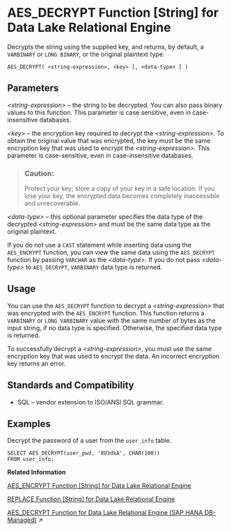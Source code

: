 <!-- loioa4c35f4384f21015b35996b31b9cb1e5 -->

# AES\_DECRYPT Function \[String\] for Data Lake Relational Engine

Decrypts the string using the supplied key, and returns, by default, a `VARBINARY` or `LONG BINARY`, or the original plaintext type.



```
AES_DECRYPT( <string-expression>, <key> [, <data-type> ] )
```



<a name="loioa4c35f4384f21015b35996b31b9cb1e5__AES_DECRYPT_parm1"/>

## Parameters

*<string-expression\>* – the string to be decrypted. You can also pass binary values to this function. This parameter is case sensitive, even in case-insensitive databases.

*<key\>* – the encryption key required to decrypt the *<string-expression\>*. To obtain the original value that was encrypted, the key must be the same encryption key that was used to encrypt the *<string-expression\>*. This parameter is case-sensitive, even in case-insensitive databases.

> ### Caution:  
> Protect your key; store a copy of your key in a safe location. If you lose your key, the encrypted data becomes completely inaccessible and unrecoverable.

*<data-type\>* – this optional parameter specifies the data type of the decrypted *<string-expression\>* and must be the same data type as the original plaintext.

If you do not use a `CAST` statement while inserting data using the `AES_ENCRYPT` function, you can view the same data using the `AES_DECRYPT` function by passing `VARCHAR` as the *<data-type\>*. If you do not pass *<data-type\>* to `AES_DECRYPT`, `VARBINARY` data type is returned.



<a name="loioa4c35f4384f21015b35996b31b9cb1e5__AES_DECRYPT_usage1"/>

## Usage

You can use the `AES_DECRYPT` function to decrypt a *<string-expression\>* that was encrypted with the `AES_ENCRYPT` function. This function returns a `VARBINARY` or `LONG VARBINARY` value with the same number of bytes as the input string, if no data type is specified. Otherwise, the specified data type is returned.

To successfully decrypt a *<string-expression\>*, you must use the same encryption key that was used to encrypt the data. An incorrect encryption key returns an error.



<a name="loioa4c35f4384f21015b35996b31b9cb1e5__AES_DECRYPT_standards"/>

## Standards and Compatibility

-   SQL – vendor extension to ISO/ANSI SQL grammar.



<a name="loioa4c35f4384f21015b35996b31b9cb1e5__AES_DECRYPT_example1"/>

## Examples

Decrypt the password of a user from the `user_info` table.

```
SELECT AES_DECRYPT(user_pwd, '8U3dkA', CHAR(100))
FROM user_info;
```

**Related Information**  


[AES\_ENCRYPT Function \[String\] for Data Lake Relational Engine](aes-encrypt-function-string-for-data-lake-relational-engine-a4c3260.md "Encrypts the specified values using the supplied encryption key, and returns a VARBINARY or LONG VARBINARY.")

[REPLACE Function \[String\] for Data Lake Relational Engine](replace-function-string-for-data-lake-relational-engine-a579952.md "Replaces all occurrences of a substring with another substring.")

[AES_DECRYPT Function for Data Lake Relational Engine (SAP HANA DB-Managed)](https://help.sap.com/viewer/a898e08b84f21015969fa437e89860c8/2024_3_QRC/en-US/a5dc84d0179147499830ee226710f968.html "Decrypts the string using the supplied key, and returns, by default, a VARBINARY or LONG BINARY, or the original plaintext type.") :arrow_upper_right:

